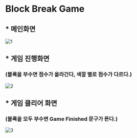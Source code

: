 # Block Break Game 
## * 메인화면
![1](https://user-images.githubusercontent.com/37132897/155241785-91b77c2d-b58a-4f95-9a61-d401a62b0810.PNG)

## * 게임 진행화면 
### (블록을 부수면 점수가 올라간다, 색깔 별로 점수가 다르다.)
![2](https://user-images.githubusercontent.com/37132897/155241790-2149020d-647e-41dd-ab77-981db2414a5b.PNG)

## * 게임 클리어 화면
### (블록을 모두 부수면 Game Finished 문구가 뜬다.)
![3](https://user-images.githubusercontent.com/37132897/155241793-e99317cd-e78c-46e3-be6d-61c214e961db.PNG)
